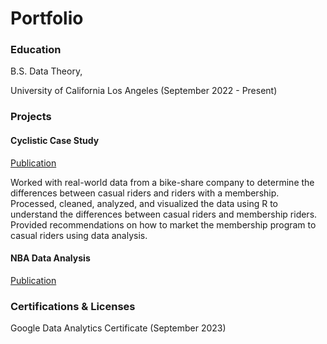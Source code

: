 # Portfolio

### Education
B.S. Data Theory, 

University of California Los Angeles (September 2022 - Present)

### Projects
#### Cyclistic Case Study
[Publication](https://www.kaggle.com/code/dawityilma24/cyclistic-case-study?scriptVersionId=142669598%5C)

Worked with real-world data from a bike-share company to determine the differences between casual riders and riders with a membership. Processed, cleaned, analyzed, and visualized the data using R to understand the differences between casual riders and membership riders. Provided recommendations on how to market the membership program to casual riders using data analysis.

#### NBA Data Analysis
[Publication](nba_data_analysis.ipynb)

### Certifications & Licenses
Google Data Analytics Certificate (September 2023)
